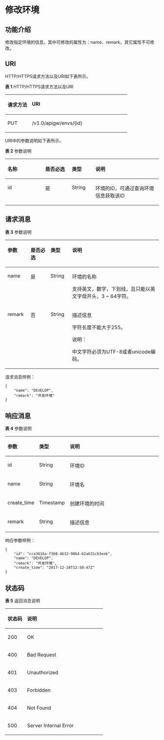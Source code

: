 # 修改环境<a name="apig-zh-api-180713053"></a>

## 功能介绍<a name="section37058740"></a>

修改指定环境的信息。其中可修改的属性为：name、remark，其它属性不可修改。

## URI<a name="section65093204"></a>

HTTP/HTTPS请求方法以及URI如下表所示。

**表 1**  HTTP/HTTPS请求方法以及URI

<a name="table7557150"></a>
<table><thead align="left"><tr id="row49653828"><th class="cellrowborder" valign="top" width="20%" id="mcps1.2.3.1.1"><p id="p62537130"><a name="p62537130"></a><a name="p62537130"></a>请求方法</p>
</th>
<th class="cellrowborder" valign="top" width="80%" id="mcps1.2.3.1.2"><p id="p32342740"><a name="p32342740"></a><a name="p32342740"></a>URI</p>
</th>
</tr>
</thead>
<tbody><tr id="row2516266"><td class="cellrowborder" valign="top" width="20%" headers="mcps1.2.3.1.1 "><p id="p2491030"><a name="p2491030"></a><a name="p2491030"></a>PUT</p>
</td>
<td class="cellrowborder" valign="top" width="80%" headers="mcps1.2.3.1.2 "><p id="p446845"><a name="p446845"></a><a name="p446845"></a>/v1.0/apigw/envs/{id}</p>
</td>
</tr>
</tbody>
</table>

URI中的参数说明如下表所示。

**表 2**  参数说明

<a name="table36194505"></a>
<table><thead align="left"><tr id="row46126471"><th class="cellrowborder" valign="top" width="24.48755124487551%" id="mcps1.2.5.1.1"><p id="p45256674"><a name="p45256674"></a><a name="p45256674"></a>名称</p>
</th>
<th class="cellrowborder" valign="top" width="17.348265173482652%" id="mcps1.2.5.1.2"><p id="p41911953"><a name="p41911953"></a><a name="p41911953"></a>是否必选</p>
</th>
<th class="cellrowborder" valign="top" width="15.308469153084694%" id="mcps1.2.5.1.3"><p id="p39425021"><a name="p39425021"></a><a name="p39425021"></a>类型</p>
</th>
<th class="cellrowborder" valign="top" width="42.85571442855714%" id="mcps1.2.5.1.4"><p id="p39310093"><a name="p39310093"></a><a name="p39310093"></a>说明</p>
</th>
</tr>
</thead>
<tbody><tr id="row30000937"><td class="cellrowborder" valign="top" width="24.48755124487551%" headers="mcps1.2.5.1.1 "><p id="p14156858"><a name="p14156858"></a><a name="p14156858"></a>id</p>
</td>
<td class="cellrowborder" valign="top" width="17.348265173482652%" headers="mcps1.2.5.1.2 "><p id="p5854888"><a name="p5854888"></a><a name="p5854888"></a>是</p>
</td>
<td class="cellrowborder" valign="top" width="15.308469153084694%" headers="mcps1.2.5.1.3 "><p id="p4483930"><a name="p4483930"></a><a name="p4483930"></a>String</p>
</td>
<td class="cellrowborder" valign="top" width="42.85571442855714%" headers="mcps1.2.5.1.4 "><p id="p27654073"><a name="p27654073"></a><a name="p27654073"></a>环境的ID，可通过查询环境信息获取该ID</p>
</td>
</tr>
</tbody>
</table>

## 请求消息<a name="section48967929"></a>

**表 3**  参数说明

<a name="table25387436"></a>
<table><thead align="left"><tr id="row61507814"><th class="cellrowborder" valign="top" width="15%" id="mcps1.2.5.1.1"><p id="p16077015"><a name="p16077015"></a><a name="p16077015"></a>参数</p>
</th>
<th class="cellrowborder" valign="top" width="13%" id="mcps1.2.5.1.2"><p id="p27169870"><a name="p27169870"></a><a name="p27169870"></a>是否必选</p>
</th>
<th class="cellrowborder" valign="top" width="14.000000000000002%" id="mcps1.2.5.1.3"><p id="p53275824"><a name="p53275824"></a><a name="p53275824"></a>类型</p>
</th>
<th class="cellrowborder" valign="top" width="57.99999999999999%" id="mcps1.2.5.1.4"><p id="p20374503"><a name="p20374503"></a><a name="p20374503"></a>说明</p>
</th>
</tr>
</thead>
<tbody><tr id="row39722075"><td class="cellrowborder" valign="top" width="15%" headers="mcps1.2.5.1.1 "><p id="p63371507"><a name="p63371507"></a><a name="p63371507"></a>name</p>
</td>
<td class="cellrowborder" valign="top" width="13%" headers="mcps1.2.5.1.2 "><p id="p32818456"><a name="p32818456"></a><a name="p32818456"></a>是</p>
</td>
<td class="cellrowborder" valign="top" width="14.000000000000002%" headers="mcps1.2.5.1.3 "><p id="p41049265"><a name="p41049265"></a><a name="p41049265"></a>String</p>
</td>
<td class="cellrowborder" valign="top" width="57.99999999999999%" headers="mcps1.2.5.1.4 "><p id="p36656167"><a name="p36656167"></a><a name="p36656167"></a>环境的名称</p>
<p id="p13017963"><a name="p13017963"></a><a name="p13017963"></a>支持英文，数字，下划线，且只能以英文字母开头，3 ~ 64字符。</p>
</td>
</tr>
<tr id="row39662742"><td class="cellrowborder" valign="top" width="15%" headers="mcps1.2.5.1.1 "><p id="p58565567"><a name="p58565567"></a><a name="p58565567"></a>remark</p>
</td>
<td class="cellrowborder" valign="top" width="13%" headers="mcps1.2.5.1.2 "><p id="p46190492"><a name="p46190492"></a><a name="p46190492"></a>否</p>
</td>
<td class="cellrowborder" valign="top" width="14.000000000000002%" headers="mcps1.2.5.1.3 "><p id="p50442390"><a name="p50442390"></a><a name="p50442390"></a>String</p>
</td>
<td class="cellrowborder" valign="top" width="57.99999999999999%" headers="mcps1.2.5.1.4 "><p id="p59301780"><a name="p59301780"></a><a name="p59301780"></a>描述信息</p>
<p id="p12889592"><a name="p12889592"></a><a name="p12889592"></a>字符长度不能大于255。</p>
<div class="note" id="note3630132716553"><a name="note3630132716553"></a><a name="note3630132716553"></a><span class="notetitle"> 说明： </span><div class="notebody"><p id="p1163010271552"><a name="p1163010271552"></a><a name="p1163010271552"></a>中文字符必须为UTF-8或者unicode编码。</p>
</div></div>
</td>
</tr>
</tbody>
</table>

请求消息样例：

```
{
	"name": "DEVELOP",
	"remark": "开发环境"
}
```

## 响应消息<a name="section6979290"></a>

**表 4**  参数说明

<a name="table62791297"></a>
<table><thead align="left"><tr id="row18005532"><th class="cellrowborder" valign="top" width="20%" id="mcps1.2.4.1.1"><p id="p49161963"><a name="p49161963"></a><a name="p49161963"></a>参数</p>
</th>
<th class="cellrowborder" valign="top" width="20%" id="mcps1.2.4.1.2"><p id="p22696055"><a name="p22696055"></a><a name="p22696055"></a>类型</p>
</th>
<th class="cellrowborder" valign="top" width="60%" id="mcps1.2.4.1.3"><p id="p26441127"><a name="p26441127"></a><a name="p26441127"></a>说明</p>
</th>
</tr>
</thead>
<tbody><tr id="row61356515"><td class="cellrowborder" valign="top" width="20%" headers="mcps1.2.4.1.1 "><p id="p3821844"><a name="p3821844"></a><a name="p3821844"></a>id</p>
</td>
<td class="cellrowborder" valign="top" width="20%" headers="mcps1.2.4.1.2 "><p id="p41133986"><a name="p41133986"></a><a name="p41133986"></a>String</p>
</td>
<td class="cellrowborder" valign="top" width="60%" headers="mcps1.2.4.1.3 "><p id="p43518580"><a name="p43518580"></a><a name="p43518580"></a>环境ID</p>
</td>
</tr>
<tr id="row56122907"><td class="cellrowborder" valign="top" width="20%" headers="mcps1.2.4.1.1 "><p id="p49661582"><a name="p49661582"></a><a name="p49661582"></a>name</p>
</td>
<td class="cellrowborder" valign="top" width="20%" headers="mcps1.2.4.1.2 "><p id="p63165243"><a name="p63165243"></a><a name="p63165243"></a>String</p>
</td>
<td class="cellrowborder" valign="top" width="60%" headers="mcps1.2.4.1.3 "><p id="p16111048"><a name="p16111048"></a><a name="p16111048"></a>环境名</p>
</td>
</tr>
<tr id="row10781706"><td class="cellrowborder" valign="top" width="20%" headers="mcps1.2.4.1.1 "><p id="p902987"><a name="p902987"></a><a name="p902987"></a>create_time</p>
</td>
<td class="cellrowborder" valign="top" width="20%" headers="mcps1.2.4.1.2 "><p id="p6033088"><a name="p6033088"></a><a name="p6033088"></a>Timestamp</p>
</td>
<td class="cellrowborder" valign="top" width="60%" headers="mcps1.2.4.1.3 "><p id="p18918097"><a name="p18918097"></a><a name="p18918097"></a>创建环境的时间</p>
</td>
</tr>
<tr id="row36045152"><td class="cellrowborder" valign="top" width="20%" headers="mcps1.2.4.1.1 "><p id="p33976232"><a name="p33976232"></a><a name="p33976232"></a>remark</p>
</td>
<td class="cellrowborder" valign="top" width="20%" headers="mcps1.2.4.1.2 "><p id="p611392"><a name="p611392"></a><a name="p611392"></a>String</p>
</td>
<td class="cellrowborder" valign="top" width="60%" headers="mcps1.2.4.1.3 "><p id="p49522768"><a name="p49522768"></a><a name="p49522768"></a>描述信息</p>
</td>
</tr>
</tbody>
</table>

响应参数样例：

```
{
	"id": "cca3616a-f368-4b32-9064-b2a631cb3eeb",
	"name": "DEVELOP",
	"remark": "开发环境",
	"create_time": "2017-12-28T12:50:47Z"
}
```

## 状态码<a name="section38058178"></a>

**表 5**  返回消息说明

<a name="table29667622"></a>
<table><thead align="left"><tr id="row33628505"><th class="cellrowborder" valign="top" width="20%" id="mcps1.2.3.1.1"><p id="p39554365"><a name="p39554365"></a><a name="p39554365"></a>状态码</p>
</th>
<th class="cellrowborder" valign="top" width="80%" id="mcps1.2.3.1.2"><p id="p49786990"><a name="p49786990"></a><a name="p49786990"></a>说明</p>
</th>
</tr>
</thead>
<tbody><tr id="row6214355"><td class="cellrowborder" valign="top" width="20%" headers="mcps1.2.3.1.1 "><p id="p33600724"><a name="p33600724"></a><a name="p33600724"></a>200</p>
</td>
<td class="cellrowborder" valign="top" width="80%" headers="mcps1.2.3.1.2 "><p id="p37304155"><a name="p37304155"></a><a name="p37304155"></a>OK</p>
</td>
</tr>
<tr id="row193075"><td class="cellrowborder" valign="top" width="20%" headers="mcps1.2.3.1.1 "><p id="p15639099"><a name="p15639099"></a><a name="p15639099"></a>400</p>
</td>
<td class="cellrowborder" valign="top" width="80%" headers="mcps1.2.3.1.2 "><p id="p58807483"><a name="p58807483"></a><a name="p58807483"></a>Bad Request</p>
</td>
</tr>
<tr id="row59505304"><td class="cellrowborder" valign="top" width="20%" headers="mcps1.2.3.1.1 "><p id="p55200320"><a name="p55200320"></a><a name="p55200320"></a>401</p>
</td>
<td class="cellrowborder" valign="top" width="80%" headers="mcps1.2.3.1.2 "><p id="p42040949"><a name="p42040949"></a><a name="p42040949"></a>Unauthorized</p>
</td>
</tr>
<tr id="row42824223"><td class="cellrowborder" valign="top" width="20%" headers="mcps1.2.3.1.1 "><p id="p46210066"><a name="p46210066"></a><a name="p46210066"></a>403</p>
</td>
<td class="cellrowborder" valign="top" width="80%" headers="mcps1.2.3.1.2 "><p id="p52027845"><a name="p52027845"></a><a name="p52027845"></a>Forbidden</p>
</td>
</tr>
<tr id="row65597422"><td class="cellrowborder" valign="top" width="20%" headers="mcps1.2.3.1.1 "><p id="p11790948"><a name="p11790948"></a><a name="p11790948"></a>404</p>
</td>
<td class="cellrowborder" valign="top" width="80%" headers="mcps1.2.3.1.2 "><p id="p15542768"><a name="p15542768"></a><a name="p15542768"></a>Not Found</p>
</td>
</tr>
<tr id="row5667184"><td class="cellrowborder" valign="top" width="20%" headers="mcps1.2.3.1.1 "><p id="p56388789"><a name="p56388789"></a><a name="p56388789"></a>500</p>
</td>
<td class="cellrowborder" valign="top" width="80%" headers="mcps1.2.3.1.2 "><p id="p14947689"><a name="p14947689"></a><a name="p14947689"></a>Server Internal Error</p>
</td>
</tr>
</tbody>
</table>

